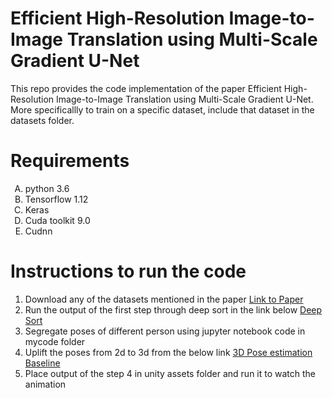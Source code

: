 # Efficient High-Resolution Image-to-Image Translation using Multi-Scale Gradient U-Net

This repo provides the code implementation of the paper Efficient High-Resolution Image-to-Image Translation using Multi-Scale Gradient U-Net. More specificallly to train on a specific dataset, include that dataset in the datasets folder.

# Requirements
<ol type="A">
   <li>python 3.6</li>
   <li>Tensorflow  1.12</li>
   <li>Keras</li>
   <li>Cuda toolkit 9.0</li>
   <li>Cudnn</li>
</ol>

# Instructions to run the code
<ol type="1">
   
<li>Download any of the datasets mentioned in the paper
   <a href="https://link.springer.com/chapter/10.1007/978-3-031-11346-8_4">Link to Paper</a> 
   </li>
<li>Run the output of the first step through deep sort in the link below  
  <a href="https://github.com/nwojke/deep_sort">Deep Sort</a>
  </li>
<li> Segregate poses of different person using jupyter notebook code in mycode folder
</li>
<li>Uplift the poses from 2d to 3d from the below link
  <a href="https://github.com/una-dinosauria/3d-pose-baseline">3D Pose estimation Baseline</a>
 </li>
<li> Place output of the step 4 in unity assets folder and run it to watch the animation </li>
   
</ol>

